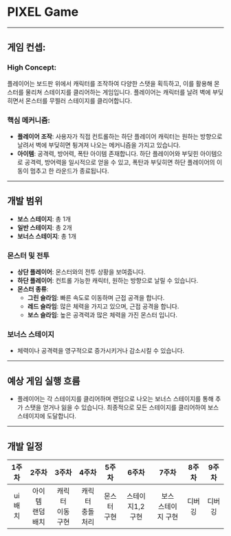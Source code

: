# PIXEL Game
********
## 게임 컨셉:
### High Concept:
플레이어는 보드판 위에서 캐릭터를 조작하여 다양한 스탯을 획득하고, 이를 활용해 몬스터를 물리쳐 스테이지를 클리어하는 게임입니다. 플레이어는 캐릭터를 날려 벽에 부딪히면서 몬스터를 무찔러 스테이지를 클리어합니다.

### 핵심 메커니즘:
- **플레이어 조작**: 사용자가 직접 컨트롤하는 하단 플레이어 캐릭터는 원하는 방향으로 날려서 벽에 부딪히면 튕겨져 나오는 메커니즘을 가지고 있습니다.
- **아이템**: 공격력, 방어력, 폭탄 아이템 존재합니다.
하단 플레이어와 부딪힌 아이템으로 공격력, 방어력을 일시적으로 얻을 수 있고, 폭탄과 부딪히면 하단 플레이어의 이동이 멈추고 한 라운드가 종료됩니다.

********
## 개발 범위
- **보스 스테이지**:   총 1개
- **일반 스테이지**:   총 2개
- **보너스 스테이지**: 총 1개

### 몬스터 및 전투
- **상단 플레이어**: 몬스터와의 전투 상황을 보여줍니다.
- **하단 플레이어**: 컨트롤 가능한 캐릭터, 원하는 방향으로 날릴 수 있습니다.
- **몬스터 종류**:
  - **그린 슬라임**: 빠른 속도로 이동하며 근접 공격을 합니다.
  - **레드 슬라임**: 많은 체력을 가지고 있으며, 근접 공격을 합니다.
  - **보스 슬라임**: 높은 공격력과 많은 체력을 가진 몬스터 입니다.
### 보너스 스테이지
- 체력이나 공격력을 영구적으로 증가시키거나 감소시킬 수 있습니다.
********
## 예상 게임 실행 흐름
- 플레이어는 각 스테이지를 클리어하며 랜덤으로 나오는 보너스 스테이지를 통해 추가 스탯을 얻거나 잃을 수 있습니다. 최종적으로 모든 스테이지를 클리어하여 보스 스테이지에 도달합니다.

********
## 개발 일정
| 1주차   | 2주차       | 3주차        | 4주차         | 5주차     | 6주차            | 7주차          | 8주차  | 9주차  |
|:-------:|:-----------:|:------------:|:-------------:|:---------:|:----------------:|:--------------:|:------:|:------:|
| ui<br>배치  | 아이템<br>랜덤 배치 | 캐릭터<br>이동 구현 | 캐릭터<br>충돌 처리 | 몬스터<br>구현 | 스테이지1,2<br>구현 | 보스<br>스테이지 구현 |디버깅|디버깅|


